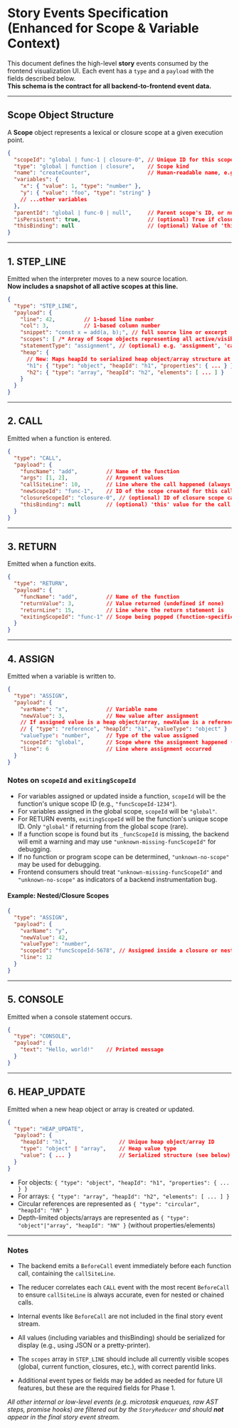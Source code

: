 # Story Events Specification (Enhanced for Scope & Variable Context)

This document defines the high-level **story** events consumed by the frontend visualization UI. Each event has a `type` and a `payload` with the fields described below.  
**This schema is the contract for all backend-to-frontend event data.**

---

## Scope Object Structure

A **Scope** object represents a lexical or closure scope at a given execution point.

```json
{
  "scopeId": "global | func-1 | closure-0", // Unique ID for this scope
  "type": "global | function | closure",    // Scope kind
  "name": "createCounter",                  // Human-readable name, e.g. function name or 'global'
  "variables": {
    "x": { "value": 1, "type": "number" },
    "y": { "value": "foo", "type": "string" }
    // ...other variables
  },
  "parentId": "global | func-0 | null",     // Parent scope's ID, or null for global
  "isPersistent": true,                     // (optional) True if closure scope persists after function exit
  "thisBinding": null                       // (optional) Value of 'this' in this scope, if relevant
}
```

---

## 1. STEP_LINE

Emitted when the interpreter moves to a new source location.  
**Now includes a snapshot of all active scopes at this line.**

```json
{
  "type": "STEP_LINE",
  "payload": {
    "line": 42,         // 1-based line number
    "col": 3,           // 1-based column number
    "snippet": "const x = add(a, b);", // full source line or excerpt
    "scopes": [ /* Array of Scope objects representing all active/visible scopes at this line */ ],
    "statementType": "assignment", // (optional) e.g. 'assignment', 'call', 'return', etc.
    "heap": {
      // New: Maps heapId to serialized heap object/array structure at this step
      "h1": { "type": "object", "heapId": "h1", "properties": { ... } },
      "h2": { "type": "array", "heapId": "h2", "elements": [ ... ] }
    }
  }
}
```

---

## 2. CALL

Emitted when a function is entered.

```json
{
  "type": "CALL",
  "payload": {
    "funcName": "add",         // Name of the function
    "args": [1, 2],            // Argument values
    "callSiteLine": 10,        // Line where the call happened (always accurate; correlated from BeforeCall event)
    "newScopeId": "func-1",    // ID of the scope created for this call
    "closureScopeId": "closure-0", // (optional) ID of closure scope captured, if any
    "thisBinding": null        // (optional) 'this' value for the call
  }
}
```

---

## 3. RETURN

Emitted when a function exits.

```json
{
  "type": "RETURN",
  "payload": {
    "funcName": "add",         // Name of the function
    "returnValue": 3,          // Value returned (undefined if none)
    "returnLine": 15,          // Line where the return statement is
    "exitingScopeId": "func-1" // Scope being popped (function-specific, e.g. "funcScopeId-XXXX"). Only "global" if returning from global scope (rare).
  }
}
```

---

## 4. ASSIGN

Emitted when a variable is written to.

```json
{
  "type": "ASSIGN",
  "payload": {
    "varName": "x",            // Variable name
    "newValue": 3,             // New value after assignment
    // If assigned value is a heap object/array, newValue is a reference:
    // { "type": "reference", "heapId": "h1", "valueType": "object" }
    "valueType": "number",     // Type of the value assigned
    "scopeId": "global",       // Scope where the assignment happened ("global" for global scope, otherwise function-specific e.g. "funcScopeId-XXXX")
    "line": 6                  // Line where assignment occurred
  }
}
```

### Notes on `scopeId` and `exitingScopeId`

- For variables assigned or updated inside a function, `scopeId` will be the function's unique scope ID (e.g., `"funcScopeId-1234"`).
- For variables assigned in the global scope, `scopeId` will be `"global"`.
- For RETURN events, `exitingScopeId` will be the function's unique scope ID. Only `"global"` if returning from the global scope (rare).
- If a function scope is found but its `_funcScopeId` is missing, the backend will emit a warning and may use `"unknown-missing-funcScopeId"` for debugging.
- If no function or program scope can be determined, `"unknown-no-scope"` may be used for debugging.
- Frontend consumers should treat `"unknown-missing-funcScopeId"` and `"unknown-no-scope"` as indicators of a backend instrumentation bug.

#### Example: Nested/Closure Scopes

```json
{
  "type": "ASSIGN",
  "payload": {
    "varName": "y",
    "newValue": 42,
    "valueType": "number",
    "scopeId": "funcScopeId-5678", // Assigned inside a closure or nested function
    "line": 12
  }
}
```

---

## 5. CONSOLE

Emitted when a console statement occurs.

```json
{
  "type": "CONSOLE",
  "payload": {
    "text": "Hello, world!"    // Printed message
  }
}
```

---

## 6. HEAP_UPDATE

Emitted when a new heap object or array is created or updated.

```json
{
  "type": "HEAP_UPDATE",
  "payload": {
    "heapId": "h1",                // Unique heap object/array ID
    "type": "object" | "array",    // Heap value type
    "value": { ... }               // Serialized structure (see below)
  }
}
```

- For objects: `{ "type": "object", "heapId": "h1", "properties": { ... } }`
- For arrays: `{ "type": "array", "heapId": "h2", "elements": [ ... ] }`
- Circular references are represented as `{ "type": "circular", "heapId": "hN" }`
- Depth-limited objects/arrays are represented as `{ "type": "object"|"array", "heapId": "hN" }` (without properties/elements)

---

### Notes

- The backend emits a `BeforeCall` event immediately before each function call, containing the `callSiteLine`.
- The reducer correlates each `CALL` event with the most recent `BeforeCall` to ensure `callSiteLine` is always accurate, even for nested or chained calls.
- Internal events like `BeforeCall` are not included in the final story event stream.


- All values (including variables and thisBinding) should be serialized for display (e.g., using JSON or a pretty-printer).
- The `scopes` array in `STEP_LINE` should include all currently visible scopes (global, current function, closures, etc.), with correct parentId links.
- Additional event types or fields may be added as needed for future UI features, but these are the required fields for Phase 1.

*All other internal or low-level events (e.g. microtask enqueues, raw AST steps, promise hooks) are filtered out by the `StoryReducer` and should **not** appear in the final story event stream.*
